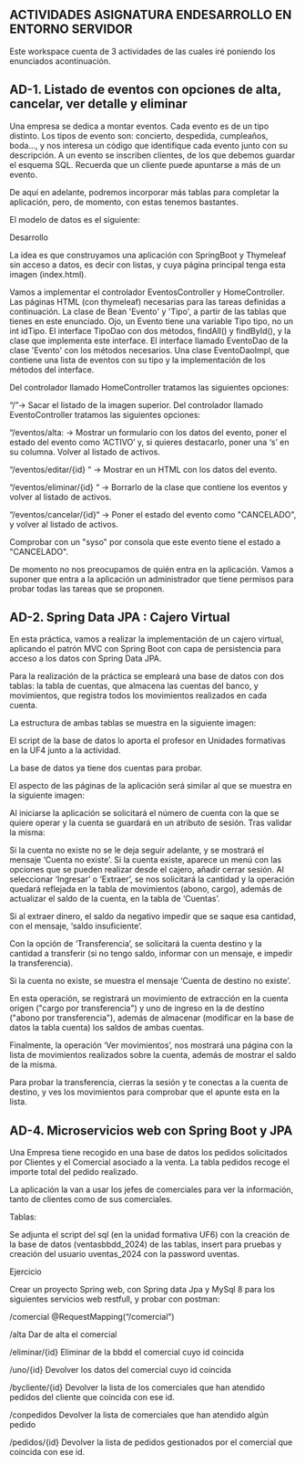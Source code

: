 
ACTIVIDADES ASIGNATURA ENDESARROLLO EN ENTORNO SERVIDOR
------------------------------------------------------------------
Este workspace cuenta de 3 actividades de las cuales iré poniendo los enunciados acontinuación.



AD-1. Listado de eventos con opciones de alta, cancelar, ver detalle y eliminar
---------------------------------------------------------------------------------

Una empresa se dedica a montar eventos. Cada evento es de un tipo distinto. Los tipos de evento son: concierto, despedida, cumpleaños, boda…, y nos interesa un código que identifique cada evento junto con su descripción. A un evento se inscriben clientes, de los que debemos guardar el esquema SQL. Recuerda que un cliente puede apuntarse a más de un evento. 

De aquí en adelante, podremos incorporar más tablas para completar la aplicación, pero, de momento, con estas tenemos bastantes.

El modelo de datos es el siguiente: 

Desarrollo

La idea es que construyamos una aplicación con SpringBoot y Thymeleaf sin acceso a datos, es decir con listas,  y cuya página principal tenga esta imagen (index.html). 


Vamos a implementar el controlador EventosController y HomeController.
Las páginas HTML (con thymeleaf) necesarias para las tareas definidas a continuación.
La clase de Bean 'Evento' y 'Tipo', a partir de las tablas que tienes en este enunciado.
Ojo, un Evento tiene una variable Tipo tipo, no un int idTipo.
El interface TipoDao con dos métodos, findAll() y findById(), y la clase que implementa este interface.
El interface llamado EventoDao de la clase 'Evento' con los métodos necesarios.
Una clase EventoDaoImpl, que contiene una lista de eventos con su tipo y la implementación de los métodos del interface.
 

Del controlador llamado HomeController tratamos las siguientes opciones:

“/”->  Sacar el listado de la imagen superior.
Del controlador llamado EventoController tratamos las siguientes opciones:

“/eventos/alta: -> Mostrar un formulario con los datos del evento, poner el estado del evento como ‘ACTIVO’ y, si quieres destacarlo, poner una ‘s’ en su columna. Volver al listado de activos.

“/eventos/editar/{id} “ -> Mostrar en un HTML con los datos del evento.

“/eventos/eliminar/{id} “ ->  Borrarlo de la clase que contiene los eventos y volver al listado de activos.


“/eventos/cancelar/{id}“ ->  Poner el estado del evento como "CANCELADO", y volver al listado de activos. 

Comprobar con un "syso" por consola que este evento tiene el estado a "CANCELADO". 

De momento no nos preocupamos de quién entra en la aplicación. Vamos a suponer que entra a la aplicación un administrador que tiene permisos para probar todas las tareas que se proponen.

AD-2. Spring Data JPA : Cajero Virtual
------------------------------------------------------------------------------
En esta práctica, vamos a realizar la implementación de un cajero virtual, aplicando el patrón MVC con Spring Boot con capa de persistencia para acceso a los datos con Spring Data JPA.

Para la realización de la práctica se empleará una base de datos con dos tablas: la tabla de cuentas, que almacena las cuentas del banco, y movimientos, que registra todos los movimientos realizados en cada cuenta.

La estructura de ambas tablas se muestra en la siguiente imagen:


El script de la base de datos lo aporta el profesor en Unidades formativas en la UF4 junto a la actividad.

La base de datos ya tiene dos cuentas para probar.

El aspecto de las páginas de la aplicación será similar al que se muestra en la siguiente imagen:


Al iniciarse la aplicación se solicitará el número de cuenta con la que se quiere operar y la cuenta se guardará en un atributo de sesión. Tras validar la misma:

Si la cuenta no existe no se le deja seguir adelante, y se mostrará el mensaje ‘Cuenta no existe’.
Si la cuenta existe, aparece un menú con las opciones que se pueden realizar desde el cajero, añadir cerrar sesión.
Al seleccionar ‘Ingresar’ o ‘Extraer’, se nos solicitará la cantidad y la operación quedará reflejada en la tabla de movimientos (abono, cargo), además de actualizar el saldo de la cuenta, en la tabla de ‘Cuentas’.

Si al extraer dinero, el saldo da negativo impedir que se saque esa cantidad, con el mensaje, ‘saldo insuficiente’.

Con la opción de ‘Transferencia’, se solicitará la cuenta destino y la cantidad a transferir (si no tengo saldo, informar con un mensaje, e impedir la transferencia). 

Si la cuenta no existe, se muestra el mensaje  ‘Cuenta de destino no existe’.

En esta operación, se registrará un movimiento de extracción en la cuenta origen ("cargo por transferencia") y uno de ingreso en la de destino ("abono por transferencia"), además de almacenar (modificar en la base de datos la tabla cuenta) los saldos de ambas cuentas.

Finalmente, la operación ‘Ver movimientos’, nos mostrará una página con la lista de movimientos realizados sobre la cuenta, además de mostrar el saldo de la misma.

Para probar la transferencia, cierras la sesión y te conectas a la cuenta de destino, y ves los movimientos para comprobar que el apunte esta en la lista.

AD-4. Microservicios web con Spring Boot y JPA
------------------------------------------------------------------------------------
Una Empresa tiene recogido en una base de datos los pedidos solicitados por Clientes y el Comercial asociado a la venta. La tabla pedidos recoge el importe total del pedido realizado.

La aplicación la van a usar los jefes de comerciales  para ver la información, tanto de clientes como de sus comerciales.

Tablas:


Se adjunta el script del sql (en la unidad formativa UF6) con la creación de la base de datos (ventasbbdd_2024) de las tablas, insert para pruebas y creación del usuario uventas_2024 con la password uventas.

Ejercicio

Crear un proyecto Spring web, con Spring data Jpa y MySql 8 para los siguientes servicios web restfull, y probar con postman:


/comercial      @RequestMapping(“/comercial”)

/alta   Dar de alta el comercial

/eliminar/{id}      Eliminar de la bbdd el comercial cuyo id coincida

/uno/{id}   Devolver los datos del comercial cuyo id coincida

/bycliente/{id}     Devolver la lista de los comerciales que han atendido pedidos del      cliente que coincida con ese id.

/conpedidos     Devolver la lista de comerciales que han atendido algún pedido

/pedidos/{id}       Devolver la lista de pedidos gestionados por el comercial que coincida con ese id.